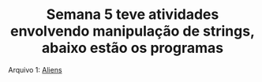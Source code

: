<h1 align='center'> Semana 5 teve atividades envolvendo manipulação de strings, abaixo estão os programas</h1>


Arquivo 1: [Aliens](https://github.com/Castelanii/AED/blob/main/Semana%205/Aliens.cpp)<br>
